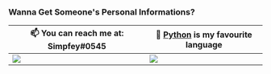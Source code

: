 ### Wanna Get Someone's Personal Informations?





 📫 You can reach me at: Simpfey#0545 | 🐍 [Python](https://python.org) is my favourite language
--- | ---
![](https://github-readme-stats.vercel.app/api?username=Simpfey&show_icons=true&theme=tokyonight) | ![](https://github-readme-stats.vercel.app/api/top-langs/?username=Simpfey&show_icons=true&theme=tokyonight&layout=compact&langs_count=8)
